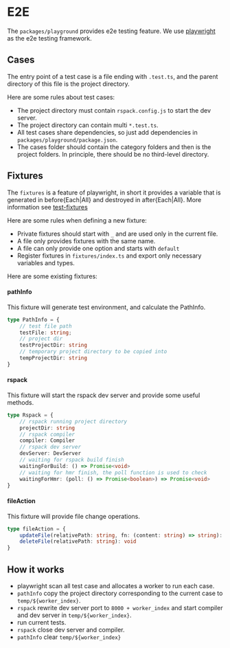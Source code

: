 # E2E

The `packages/playground` provides e2e testing feature. We use [playwright](https://github.com/Microsoft/playwright) as the e2e testing framework.

## Cases

The entry point of a test case is a file ending with `.test.ts`, and the parent directory of this file is the project directory.

Here are some rules about test cases:

* The project directory must contain `rspack.config.js` to start the dev server.
* The project directory can contain multi `*.test.ts`.
* All test cases share dependencies, so just add dependencies in `packages/playground/package.json`.
* The cases folder should contain the category folders and then is the project folders. In principle, there should be no third-level directory.

## Fixtures

The `fixtures` is a feature of playwright, in short it provides a variable that is generated in before{Each|All} and destroyed in after{Each|All}. More information see [test-fixtures](https://playwright.dev/docs/test-fixtures)

Here are some rules when defining a new fixture:

* Private fixtures should start with `_` and are used only in the current file.
* A file only provides fixtures with the same name.
* A file can only provide one option and starts with `default`
* Register fixtures in `fixtures/index.ts` and export only necessary variables and types.

Here are some existing fixtures:

#### pathInfo

This fixture will generate test environment, and calculate the PathInfo.
``` ts
type PathInfo = {
    // test file path
    testFile: string;
    // project dir
    testProjectDir: string
    // temporary project directory to be copied into
    tempProjectDir: string
}
```

#### rspack

This fixture will start the rspack dev server and provide some useful methods.
``` ts
type Rspack = {
    // rspack running project directory
    projectDir: string
    // rspack compiler
    compiler: Compiler
    // rspack dev server
    devServer: DevServer
    // waiting for rspack build finish
    waitingForBuild: () => Promise<void>
    // waiting for hmr finish, the poll function is used to check
    waitingForHmr: (poll: () => Promise<boolean>) => Promise<void>
}
```

#### fileAction

This fixture will provide file change operations.
``` ts
type fileAction = {
    updateFile(relativePath: string, fn: (content: string) => string): void
    deleteFile(relativePath: string): void
}
```

## How it works

* playwright scan all test case and allocates a worker to run each case.
* `pathInfo` copy the project directory corresponding to the current case to `temp/${worker_index}`.
* `rspack` rewrite dev server port to `8000 + worker_index` and start compiler and dev server in `temp/${worker_index}`.
* run current tests.
* `rspack` close dev server and compiler.
* `pathInfo` clear `temp/${worker_index}`

